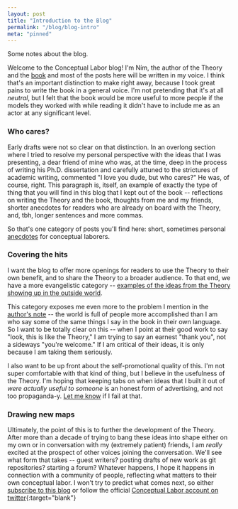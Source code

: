 ```yaml
---
layout: post
title: "Introduction to the Blog"
permalink: "/blog/blog-intro"
meta: "pinned"
---
```

Some notes about the blog.
 <!--more-->
Welcome to the Conceptual Labor blog! I'm Ním, the author of the Theory and the [book](/book) and most of the posts here will be written in my voice. I think that's an important distinction to make right away, because I took great pains to write the book in a general voice. I'm not pretending that it's at all *neutral*, but I felt that the book would be more useful to more people if the models they worked with while reading it didn't have to include me as an actor at any significant level.

### Who cares?

Early drafts were not so clear on that distinction. In an overlong section where I tried to resolve my personal perspective with the ideas that I was presenting, a dear friend of mine who was, at the time, deep in the process of writing his Ph.D. dissertation and carefully attuned to the strictures of academic writing, commented "I love you dude, but who cares?" He was, of course, right. This paragraph is, itself, an example of exactly the type of thing that you will find in this blog that I kept out of the book -- reflections on writing the Theory and the book, thoughts from me and my friends, shorter anecdotes for readers who are already on board with the Theory, and, tbh, longer sentences and more commas.

So that's one category of posts you'll find here: short, sometimes personal [anecdotes](/blog/writing-tools-1) for conceptual laborers.

### Covering the hits

I want the blog to offer more openings for readers to use the Theory to their own benefit, and to share the Theory to a broader audience. To that end, we have a more evangelistic category -- [examples of the ideas from the Theory showing up in the outside world](/blog/rumblings).

This category exposes me even more to the problem I mention in the [author's note](/author-note) -- the world is full of people more accomplished than I am who say some of the same things I say in the book in their own language.  So I want to be totally clear on this -- when I point at their good work to say "look, this is like the Theory," I am trying to say an earnest "thank you", not a sideways "you're welcome." If I am critical of their ideas, it is only because I am taking them seriously.

I also want to be up front about the self-promotional quality of this. I'm not super comfortable with that kind of thing, but I believe in the usefulness of the Theory. I'm hoping that keeping tabs on when ideas that I built it out of *were actually useful to someone* is an honest form of advertising, and not too propaganda-y. [Let me know](https://twitter.com/conceptuallabor) if I fail at that.


### Drawing new maps

Ultimately, the point of this is to further the development of the Theory. After more than a decade of trying to bang these ideas into shape either on my own or in conversation with my (extremely patient) friends, I am *really* excited at the prospect of other voices joining the conversation. We'll see what form that takes -- guest writers? posting drafts of new work as git repositories? starting a forum? Whatever happens, I hope it happens in connection with a community of people, reflecting what matters to their own conceptual labor. I won't try to predict what comes next, so either [subscribe to this blog](/atom.xml) or follow the official [Conceptual Labor account on twitter](https://twitter.com/conceptuallabor){:target="blank"}
